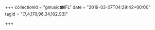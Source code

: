 +++
collectionId = "gmusic:radio:IFL"
date = "2019-03-07T04:29:42+00:00"
tagId = "[7,4,170,96,34,102,93]"

+++
